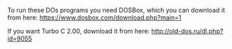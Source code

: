To run these DOs programs you need DOSBox, which you can download it from here: https://www.dosbox.com/download.php?main=1

If you want Turbo C 2.00, download it from here: http://old-dos.ru/dl.php?id=9055
